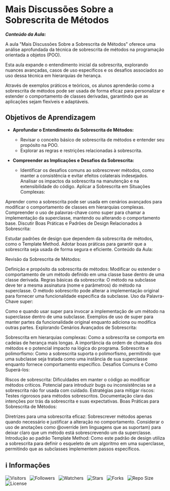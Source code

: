 <!-- Título -->
# Mais Discussões Sobre a Sobrescrita de Métodos

***Conteúdo da Aula:***

A aula "Mais Discussões Sobre a Sobrescrita de Métodos" oferece uma análise aprofundada da técnica de sobrescrita de métodos na programação orientada a objetos (POO).

Esta aula expande o entendimento inicial da sobrescrita, explorando nuances avançadas, casos de uso específicos e os desafios associados ao uso dessa técnica em hierarquias de herança.

Através de exemplos práticos e teóricos, os alunos aprenderão como a sobrescrita de métodos pode ser usada de forma eficaz para personalizar e estender o comportamento de classes derivadas, garantindo que as aplicações sejam flexíveis e adaptáveis.

## Objetivos de Aprendizagem

* **Aprofundar o Entendimento da Sobrescrita de Métodos:**

  * Revisar o conceito básico de sobrescrita de métodos e entender seu propósito na POO.
  * Explorar as regras e restrições relacionadas à sobrescrita.

* **Compreender as Implicações e Desafios da Sobrescrita:**

  * Identificar os desafios comuns ao sobrescrever métodos, como manter a consistência e evitar efeitos colaterais indesejados.
Analisar os impactos da sobrescrita na manutenção e na extensibilidade do código.
Aplicar a Sobrescrita em Situações Complexas:

Aprender como a sobrescrita pode ser usada em cenários avançados para modificar o comportamento de classes em hierarquias complexas.
Compreender o uso de palavras-chave como super para chamar a implementação da superclasse, mantendo ou alterando o comportamento base.
Discutir Boas Práticas e Padrões de Design Relacionados à Sobrescrita:

Estudar padrões de design que dependem da sobrescrita de métodos, como o Template Method.
Adotar boas práticas para garantir que a sobrescrita seja usada de forma segura e eficiente.
Conteúdo da Aula:

Revisão da Sobrescrita de Métodos:

Definição e propósito da sobrescrita de métodos:
Modificar ou estender o comportamento de um método definido em uma classe base dentro de uma classe derivada.
Regras básicas da sobrescrita:
O método na subclasse deve ter a mesma assinatura (nome e parâmetros) do método na superclasse.
O método sobrescrito pode alterar a implementação original para fornecer uma funcionalidade específica da subclasse.
Uso da Palavra-Chave super:

Como e quando usar super para invocar a implementação de um método na superclasse dentro de uma subclasse.
Exemplos de uso de super para manter partes da funcionalidade original enquanto adiciona ou modifica outras partes.
Explorando Cenários Avançados de Sobrescrita:

Sobrescrita em hierarquias complexas:
Como a sobrescrita se comporta em cadeias de herança mais longas.
A importância da ordem de chamada dos métodos e o potencial impacto na lógica do programa.
Sobrescrita e polimorfismo:
Como a sobrescrita suporta o polimorfismo, permitindo que uma subclasse seja tratada como uma instância de sua superclasse enquanto fornece comportamento específico.
Desafios Comuns e Como Superá-los:

Riscos de sobrescrita:
Dificuldades em manter o código ao modificar métodos críticos.
Potencial para introduzir bugs ou inconsistências se a sobrescrita não for usada com cuidado.
Estratégias para mitigar riscos:
Testes rigorosos para métodos sobrescritos.
Documentação clara das intenções por trás da sobrescrita e suas expectativas.
Boas Práticas para Sobrescrita de Métodos:

Diretrizes para uma sobrescrita eficaz:
Sobrescrever métodos apenas quando necessário e justificar a alteração no comportamento.
Considerar o uso de anotações como @override (em linguagens que as suportam) para deixar claro que um método está sobrescrevendo um da superclasse.
Introdução ao padrão Template Method:
Como este padrão de design utiliza a sobrescrita para definir o esqueleto de um algoritmo em uma superclasse, permitindo que as subclasses implementem passos específicos.

<!-- Informações -->
## &#8505; Informações

![Visitors](https://api.visitorbadge.io/api/visitors?path=Devsgeeknerd%2Fcla-mai-sob-sob-met-her-log-ori-obj-com-fun&label=Visitantes&labelColor=%23700070&labelStyle=none&countColor=%23000fff&style=plastic&color=%23ffffff "Total de Visitantes")
&nbsp;
![Followers](https://img.shields.io/github/followers/Devsgeeknerd?style=p&label=Seguidores&labelColor=800080&color=000fff "Total de Seguidores")
&nbsp;
![Watchers](https://img.shields.io/github/watchers/Devsgeeknerd/cla-mai-sob-sob-met-her-log-ori-obj-com-fun?style=p&label=Observadores&labelColor=800080&color=000fff "Total de Observadores")
&nbsp;
![Stars](https://img.shields.io/github/stars/Devsgeeknerd/cla-mai-sob-sob-met-her-log-ori-obj-com-fun?style=p&label=Estrelas&labelColor=800080&color=000fff "Total de Estrelas")
&nbsp;
![Forks](https://img.shields.io/github/forks/Devsgeeknerd/cla-mai-sob-sob-met-her-log-ori-obj-com-fun?style=p&label=Bifurcações&labelColor=800080&color=000fff "Total de Bifurcações")
&nbsp;
![Repo Size](https://img.shields.io/github/repo-size/Devsgeeknerd/cla-mai-sob-sob-met-her-log-ori-obj-com-fun?style=p&label=Tamanho&labelColor=800080&color=000fff "Tamanho do Repositório")
&nbsp;
![License](https://img.shields.io/github/license/Devsgeeknerd/cla-mai-sob-sob-met-her-log-ori-obj-com-fun?style=p&label=Licença&labelColor=800080&color=000fff "Licença do Repositório")
